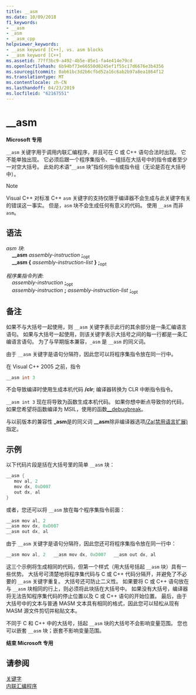 ```yaml
---
title: __asm
ms.date: 10/09/2018
f1_keywords:
- __asm
- _asm
- __asm_cpp
helpviewer_keywords:
- __asm keyword [C++], vs. asm blocks
- __asm keyword [C++]
ms.assetid: 77ff3bc9-a492-4b5e-85e1-fa4e414e79cd
ms.openlocfilehash: 6b94bf73e66550d0245ef1f55c17d6676e3b4356
ms.sourcegitcommit: 0ab61bc3d2b6cfbd52a16c6ab2b97a8ea1864f12
ms.translationtype: MT
ms.contentlocale: zh-CN
ms.lasthandoff: 04/23/2019
ms.locfileid: "62167551"
---
```

# <a name="asm"></a>__asm

**Microsoft 专用**

`__asm` 关键字用于调用内联汇编程序，并且可在 C 或 C++ 语句合法时出现。 它不能单独出现。 它必须后跟一个程序集指令、一组括在大括号中的指令或者至少一对空大括号。 此处的术语“`__asm` 块”指任何指令或指令组（无论是否在大括号中）。

> [!NOTE]
> Visual C++ 对标准 C++ `asm` 关键字的支持仅限于编译器不会生成与此关键字有关的错误这一事实。 但是，`asm` 块不会生成任何有意义的代码。 使用 `__asm` 而非 `asm`。

## <a name="grammar"></a>语法

*asm 块*:<br/>
&nbsp;&nbsp;&nbsp;&nbsp;**__asm** *assembly-instruction* **;**<sub>opt</sub><br/>
&nbsp;&nbsp;&nbsp;&nbsp;**__asm {** *assembly-instruction-list* **}** **;**<sub>opt</sub>

*程序集指令列表*:<br/>
&nbsp;&nbsp;&nbsp;&nbsp;*assembly-instruction* **;**<sub>opt</sub><br/>
&nbsp;&nbsp;&nbsp;&nbsp;*assembly-instruction* **;** *assembly-instruction-list* **;**<sub>opt</sub>

## <a name="remarks"></a>备注

如果不与大括号一起使用，则 `__asm` 关键字表示此行的其余部分是一条汇编语言语句。 如果与大括号一起使用，则该关键字表示大括号之间的每一行都是一条汇编语言语句。 为了与早期版本兼容，`_asm` 是 `__asm` 的同义词。

由于 `__asm` 关键字是语句分隔符，因此您可以将程序集指令放在同一行中。

在 Visual C++ 2005 之前，指令

```cpp
__asm int 3
```

不会导致编译时使用生成本机代码 **/clr**; 编译器转换为 CLR 中断指令指令。

`__asm int 3` 现在将导致为函数生成本机代码。 如果你想中断点导致你的代码，如果您希望将函数编译为 MSIL，使用的函数[__debugbreak](../../intrinsics/debugbreak.md)。

与以前版本的兼容性 **_asm**是的同义词 **__asm**除非编译器选项[/Za\(禁用语言扩展)](../../build/reference/za-ze-disable-language-extensions.md)指定。

## <a name="example"></a>示例

以下代码片段是括在大括号里的简单 `__asm` 块：

```cpp
__asm {
   mov al, 2
   mov dx, 0xD007
   out dx, al
}
```

或者，您还可以将 `__asm` 放在每个程序集指令前面：

```cpp
__asm mov al, 2
__asm mov dx, 0xD007
__asm out dx, al
```

由于 `__asm` 关键字是语句分隔符，因此您还可将程序集指令放在同一行中：

```cpp
__asm mov al, 2   __asm mov dx, 0xD007   __asm out dx, al
```

这三个示例将生成相同的代码，但第一个样式（用大括号括起 `__asm` 块）具有一些优势。 大括号可清楚地将程序集代码与 C 或 C++ 代码分隔开，并避免了不必要的 `__asm` 关键字重复。 大括号还可防止二义性。 如果要将 C 或 C++ 语句放在与 `__asm` 块相同的行上，则必须将此块括在大括号中。 如果没有大括号，编译器将无法告知程序集代码的停止位置以及 C 或 C++ 语句的开始位置。 最后，由于大括号中的文本与普通 MASM 文本具有相同的格式，因此您可以轻松从现有 MASM 源文件剪切并粘贴文本。

不同于 C 和 C++ 中的大括号，括起 `__asm` 块的大括号不会影响变量范围。 您也可以嵌套 `__asm` 块；嵌套不影响变量范围。

**结束 Microsoft 专用**

## <a name="see-also"></a>请参阅

[关键字](../../cpp/keywords-cpp.md)<br/>
[内联汇编程序](../../assembler/inline/inline-assembler.md)<br/>